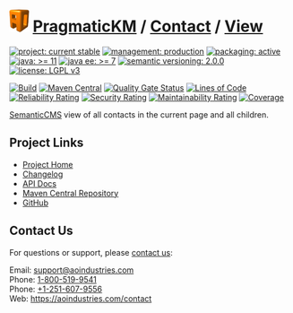 # [<img src="ao-logo.png" alt="AO Logo" width="35" height="40">](https://github.com/ao-apps) [PragmaticKM](https://github.com/ao-apps/pragmatickm) / [Contact](https://github.com/ao-apps/pragmatickm-contact) / [View](https://github.com/ao-apps/pragmatickm-contact-view)

[![project: current stable](https://pragmatickm.com/ao-badges/project-current-stable.svg)](https://aoindustries.com/life-cycle#project-current-stable)
[![management: production](https://pragmatickm.com/ao-badges/management-production.svg)](https://aoindustries.com/life-cycle#management-production)
[![packaging: active](https://pragmatickm.com/ao-badges/packaging-active.svg)](https://aoindustries.com/life-cycle#packaging-active)  
[![java: &gt;= 11](https://pragmatickm.com/ao-badges/java-11.svg)](https://docs.oracle.com/en/java/javase/11/docs/api/)
[![java ee: &gt;= 7](https://pragmatickm.com/ao-badges/javaee-7.svg)](https://docs.oracle.com/javaee/7/api/)
[![semantic versioning: 2.0.0](https://pragmatickm.com/ao-badges/semver-2.0.0.svg)](http://semver.org/spec/v2.0.0.html)
[![license: LGPL v3](https://pragmatickm.com/ao-badges/license-lgpl-3.0.svg)](https://www.gnu.org/licenses/lgpl-3.0)

[![Build](https://github.com/ao-apps/pragmatickm-contact-view/workflows/Build/badge.svg?branch=1.x)](https://github.com/ao-apps/pragmatickm-contact-view/actions?query=workflow%3ABuild)
[![Maven Central](https://maven-badges.herokuapp.com/maven-central/com.pragmatickm/pragmatickm-contact-view/badge.svg)](https://maven-badges.herokuapp.com/maven-central/com.pragmatickm/pragmatickm-contact-view)
[![Quality Gate Status](https://sonarcloud.io/api/project_badges/measure?branch=1.x&project=com.pragmatickm%3Apragmatickm-contact-view&metric=alert_status)](https://sonarcloud.io/dashboard?branch=1.x&id=com.pragmatickm%3Apragmatickm-contact-view)
[![Lines of Code](https://sonarcloud.io/api/project_badges/measure?branch=1.x&project=com.pragmatickm%3Apragmatickm-contact-view&metric=ncloc)](https://sonarcloud.io/component_measures?branch=1.x&id=com.pragmatickm%3Apragmatickm-contact-view&metric=ncloc)  
[![Reliability Rating](https://sonarcloud.io/api/project_badges/measure?branch=1.x&project=com.pragmatickm%3Apragmatickm-contact-view&metric=reliability_rating)](https://sonarcloud.io/component_measures?branch=1.x&id=com.pragmatickm%3Apragmatickm-contact-view&metric=Reliability)
[![Security Rating](https://sonarcloud.io/api/project_badges/measure?branch=1.x&project=com.pragmatickm%3Apragmatickm-contact-view&metric=security_rating)](https://sonarcloud.io/component_measures?branch=1.x&id=com.pragmatickm%3Apragmatickm-contact-view&metric=Security)
[![Maintainability Rating](https://sonarcloud.io/api/project_badges/measure?branch=1.x&project=com.pragmatickm%3Apragmatickm-contact-view&metric=sqale_rating)](https://sonarcloud.io/component_measures?branch=1.x&id=com.pragmatickm%3Apragmatickm-contact-view&metric=Maintainability)
[![Coverage](https://sonarcloud.io/api/project_badges/measure?branch=1.x&project=com.pragmatickm%3Apragmatickm-contact-view&metric=coverage)](https://sonarcloud.io/component_measures?branch=1.x&id=com.pragmatickm%3Apragmatickm-contact-view&metric=Coverage)

[SemanticCMS](https://github.com/ao-apps/semanticcms) view of all contacts in the current page and all children.

## Project Links
* [Project Home](https://pragmatickm.com/contact/view/)
* [Changelog](https://pragmatickm.com/contact/view/changelog)
* [API Docs](https://pragmatickm.com/contact/view/apidocs/)
* [Maven Central Repository](https://search.maven.org/artifact/com.pragmatickm/pragmatickm-contact-view)
* [GitHub](https://github.com/ao-apps/pragmatickm-contact-view)

## Contact Us
For questions or support, please [contact us](https://aoindustries.com/contact):

Email: [support@aoindustries.com](mailto:support@aoindustries.com)  
Phone: [1-800-519-9541](tel:1-800-519-9541)  
Phone: [+1-251-607-9556](tel:+1-251-607-9556)  
Web: https://aoindustries.com/contact
